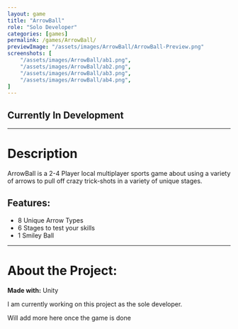 ```yaml
---
layout: game
title: "ArrowBall"
role: "Solo Developer"
categories: [games]
permalink: /games/ArrowBall/
previewImage: "/assets/images/ArrowBall/ArrowBall-Preview.png"
screenshots: [
    "/assets/images/ArrowBall/ab1.png",
    "/assets/images/ArrowBall/ab2.png",
    "/assets/images/ArrowBall/ab3.png",
    "/assets/images/ArrowBall/ab4.png",
]
---
```

## Currently In Development
---
# Description
ArrowBall is a 2-4 Player local multiplayer sports game about using a variety of arrows to pull off crazy trick-shots in a variety of unique stages.

## Features:
* 8 Unique Arrow Types
* 6 Stages to test your skills
* 1 Smiley Ball

---
# About the Project:
**Made with:** Unity

I am currently working on this project as the sole developer.

Will add more here once the game is done